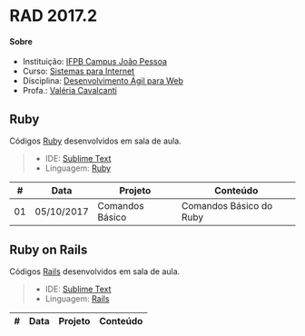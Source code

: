 # **RAD 2017.2**

#### <i class="icon-link"></i> **Sobre**
- Instituição: [IFPB Campus João Pessoa](http://www.ifpb.edu.br/campi/campi/joao-pessoa)
- Curso: [Sistemas para Internet](http://estudante.ifpb.edu.br/cursos/39)
- Disciplina: [Desenvolvimento Ágil para Web](http://rad.valeriacavalcanti.com.br)
- Profa.: [Valéria Cavalcanti](http://valeria.eti.br)


## **Ruby**
Códigos [Ruby](https://www.ruby-lang.org) desenvolvidos em sala de aula.
> - IDE: [Sublime Text](https://www.sublimetext.com)
> - Linguagem: [Ruby](http://ruby-doc.org/core-2.4.2)

\# | Data | Projeto | Conteúdo
--- | --- | --- | ---
01 | 05/10/2017 | Comandos Básico | Comandos Básico do Ruby

## **Ruby on Rails**
Códigos [Rails](http://rubyonrails.org) desenvolvidos em sala de aula.
> - IDE: [Sublime Text](https://www.sublimetext.com)
> - Linguagem: [Rails](http://api.rubyonrails.org)

\# | Data | Projeto | Conteúdo
--- | --- | --- | ---
